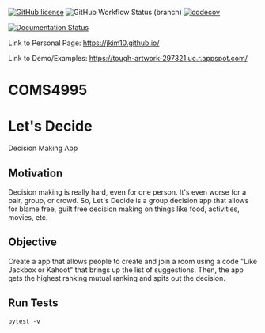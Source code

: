 [![GitHub license](https://img.shields.io/github/license/jkim10/Let-s-Decide?style=for-the-badge)](https://github.com/jkim10/Let-s-Decide/blob/master/LICENSE)
![GitHub Workflow Status (branch)](https://img.shields.io/github/workflow/status/jkim10/let-s-Decide/CI/master?style=for-the-badge)
[![codecov](https://codecov.io/gh/jkim10/Let-s-Decide/branch/master/graph/badge.svg?token=GFX47JYLF8)](undefined)


[![Documentation Status](https://readthedocs.org/projects/let-s-decide/badge/?version=latest)](https://let-s-decide.readthedocs.io/en/latest/?badge=latest)

Link to Personal Page: https://jkim10.github.io/

Link to Demo/Examples: https://tough-artwork-297321.uc.r.appspot.com/

# COMS4995
# Let's Decide
Decision Making App

## Motivation
Decision making is really hard, even for one person. It's even worse for a pair, group, or crowd. So, Let's Decide is a group decision app that allows for blame free, guilt free decision making on things like food, activities, movies, etc. 

## Objective
Create a app that allows people to create and join a room using a code "Like Jackbox or Kahoot" that brings up the list of suggestions.
Then, the app gets the highest ranking mutual ranking and spits out the decision. 

## Run Tests
 `pytest -v`
